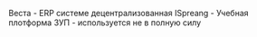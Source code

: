 Веста - ERP системе децентрализованная
ISpreang - Учебная плотформа
ЗУП - используется не в полную силу